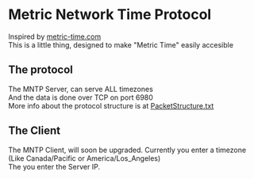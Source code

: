 # Metric Network Time Protocol
Inspired by [metric-time.com](https://metric-time.com/)  
This is a little thing, designed to make "Metric Time" easily accesible  

## The protocol
The MNTP Server, can serve ALL timezones   
And the data is done over TCP on port 6980  
More info about the protocol structure is at [PacketStructure.txt](/PacketStructure.txt)

## The Client
The MNTP Client, will soon be upgraded. 
Currently you enter a timezone (Like Canada/Pacific or America/Los_Angeles)  
The you enter the Server IP.